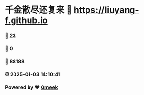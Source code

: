 # 千金散尽还复来 :link: https://liuyang-f.github.io 
### :page_facing_up: [23](https://liuyang-f.github.io/tag.html) 
### :speech_balloon: 0 
### :hibiscus: 88188 
### :alarm_clock: 2025-01-03 14:10:41 
### Powered by :heart: [Gmeek](https://github.com/Meekdai/Gmeek)
